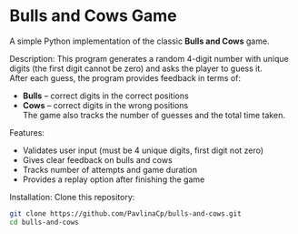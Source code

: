 # Bulls and Cows Game

A simple Python implementation of the classic **Bulls and Cows** game.

Description:
This program generates a random 4-digit number with unique digits (the first digit cannot be zero) and asks the player to guess it.  
After each guess, the program provides feedback in terms of:

- **Bulls** – correct digits in the correct positions  
- **Cows** – correct digits in the wrong positions  
The game also tracks the number of guesses and the total time taken.

Features:
- Validates user input (must be 4 unique digits, first digit not zero)  
- Gives clear feedback on bulls and cows  
- Tracks number of attempts and game duration  
- Provides a replay option after finishing the game  


Installation:
Clone this repository:

```bash
git clone https://github.com/PavlinaCp/bulls-and-cows.git
cd bulls-and-cows
